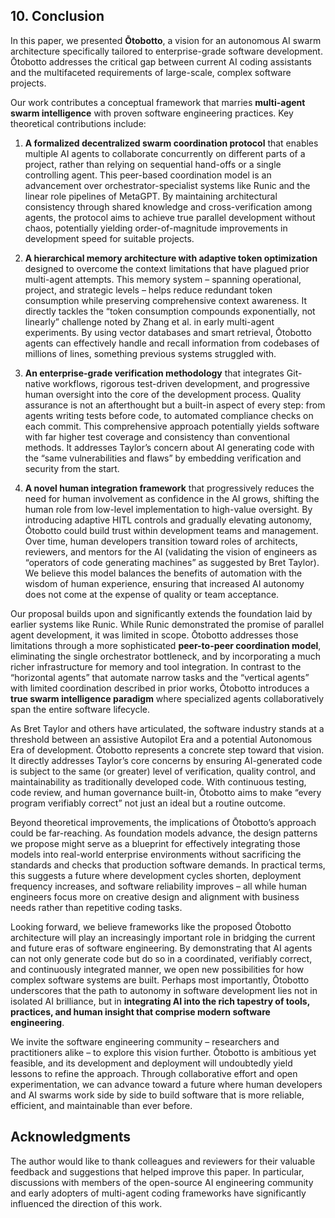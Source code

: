 ## 10. Conclusion

In this paper, we presented **Ōtobotto**, a vision for an autonomous AI swarm architecture specifically tailored to enterprise-grade software development. Ōtobotto addresses the critical gap between current AI coding assistants and the multifaceted requirements of large-scale, complex software projects.

Our work contributes a conceptual framework that marries **multi-agent swarm intelligence** with proven software engineering practices. Key theoretical contributions include:

1. **A formalized decentralized swarm coordination protocol** that enables multiple AI agents to collaborate concurrently on different parts of a project, rather than relying on sequential hand-offs or a single controlling agent. This peer-based coordination model is an advancement over orchestrator-specialist systems like Runic and the linear role pipelines of MetaGPT. By maintaining architectural consistency through shared knowledge and cross-verification among agents, the protocol aims to achieve true parallel development without chaos, potentially yielding order-of-magnitude improvements in development speed for suitable projects.

2. **A hierarchical memory architecture with adaptive token optimization** designed to overcome the context limitations that have plagued prior multi-agent attempts. This memory system – spanning operational, project, and strategic levels – helps reduce redundant token consumption while preserving comprehensive context awareness. It directly tackles the “token consumption compounds exponentially, not linearly” challenge noted by Zhang et al. in early multi-agent experiments. By using vector databases and smart retrieval, Ōtobotto agents can effectively handle and recall information from codebases of millions of lines, something previous systems struggled with.

3. **An enterprise-grade verification methodology** that integrates Git-native workflows, rigorous test-driven development, and progressive human oversight into the core of the development process. Quality assurance is not an afterthought but a built-in aspect of every step: from agents writing tests before code, to automated compliance checks on each commit. This comprehensive approach potentially yields software with far higher test coverage and consistency than conventional methods. It addresses Taylor’s concern about AI generating code with the “same vulnerabilities and flaws” by embedding verification and security from the start.

4. **A novel human integration framework** that progressively reduces the need for human involvement as confidence in the AI grows, shifting the human role from low-level implementation to high-value oversight. By introducing adaptive HITL controls and gradually elevating autonomy, Ōtobotto could build trust within development teams and management. Over time, human developers transition toward roles of architects, reviewers, and mentors for the AI (validating the vision of engineers as “operators of code generating machines” as suggested by Bret Taylor). We believe this model balances the benefits of automation with the wisdom of human experience, ensuring that increased AI autonomy does not come at the expense of quality or team acceptance.

Our proposal builds upon and significantly extends the foundation laid by earlier systems like Runic. While Runic demonstrated the promise of parallel agent development, it was limited in scope. Ōtobotto addresses those limitations through a more sophisticated **peer-to-peer coordination model**, eliminating the single orchestrator bottleneck, and by incorporating a much richer infrastructure for memory and tool integration. In contrast to the “horizontal agents” that automate narrow tasks and the “vertical agents” with limited coordination described in prior works, Ōtobotto introduces a **true swarm intelligence paradigm** where specialized agents collaboratively span the entire software lifecycle.

As Bret Taylor and others have articulated, the software industry stands at a threshold between an assistive Autopilot Era and a potential Autonomous Era of development. Ōtobotto represents a concrete step toward that vision. It directly addresses Taylor’s core concerns by ensuring AI-generated code is subject to the same (or greater) level of verification, quality control, and maintainability as traditionally developed code. With continuous testing, code review, and human governance built-in, Ōtobotto aims to make “every program verifiably correct” not just an ideal but a routine outcome.

Beyond theoretical improvements, the implications of Ōtobotto’s approach could be far-reaching. As foundation models advance, the design patterns we propose might serve as a blueprint for effectively integrating those models into real-world enterprise environments without sacrificing the standards and checks that production software demands. In practical terms, this suggests a future where development cycles shorten, deployment frequency increases, and software reliability improves – all while human engineers focus more on creative design and alignment with business needs rather than repetitive coding tasks.

Looking forward, we believe frameworks like the proposed Ōtobotto architecture will play an increasingly important role in bridging the current and future eras of software engineering. By demonstrating that AI agents can not only generate code but do so in a coordinated, verifiably correct, and continuously integrated manner, we open new possibilities for how complex software systems are built. Perhaps most importantly, Ōtobotto underscores that the path to autonomy in software development lies not in isolated AI brilliance, but in **integrating AI into the rich tapestry of tools, practices, and human insight that comprise modern software engineering**.

We invite the software engineering community – researchers and practitioners alike – to explore this vision further. Ōtobotto is ambitious yet feasible, and its development and deployment will undoubtedly yield lessons to refine the approach. Through collaborative effort and open experimentation, we can advance toward a future where human developers and AI swarms work side by side to build software that is more reliable, efficient, and maintainable than ever before.

## Acknowledgments

The author would like to thank colleagues and reviewers for their valuable feedback and suggestions that helped improve this paper. In particular, discussions with members of the open-source AI engineering community and early adopters of multi-agent coding frameworks have significantly influenced the direction of this work.

